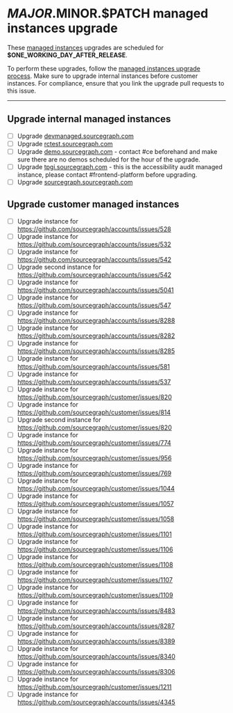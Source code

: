 <!--
DO NOTE COPY THIS ISSUE TEMPLATE MANUALLY. Use `yarn release tracking:issues` in the `sourcegraph/sourcegraph` repository.

Arguments:
- $MAJOR
- $MINOR
- $PATCH
- $RELEASE_DATE
- $ONE_WORKING_DAY_AFTER_RELEASE
-->

# $MAJOR.$MINOR.$PATCH managed instances upgrade

These [managed instances](../../../../cloud/index.md) upgrades are scheduled for **$ONE_WORKING_DAY_AFTER_RELEASE**.

To perform these upgrades, follow the [managed instances upgrade process](../../../../cloud/technical-docs/upgrade_process.md).
Make sure to upgrade internal instances before customer instances.
For compliance, ensure that you link the upgrade pull requests to this issue.

---

## Upgrade internal managed instances

- [ ] Upgrade [devmanaged.sourcegraph.com](https://devmanaged.sourcegraph.com)
- [ ] Upgrade [rctest.sourcegraph.com](https://rctest.sourcegraph.com)
- [ ] Upgrade [demo.sourcegraph.com](https://demo.sourcegraph.com) - contact #ce beforehand and make sure there are no demos scheduled for the hour of the upgrade.
- [ ] Upgrade [tpgi.sourcegraph.com](https://tpgi.sourcegraph.com) - this is the accessibility audit managed instance, please contact #frontend-platform before upgrading.
- [ ] Upgrade [sourcegraph.sourcegraph.com](https://sourcegraph.sourcegraph.com)

## Upgrade customer managed instances

<!--
  DO NOT MENTION CUSTOMER NAMES on this list or your commits!
  Use a https://github.com/sourcegraph/accounts link instead.
-->

- [ ] Upgrade instance for https://github.com/sourcegraph/accounts/issues/528
- [ ] Upgrade instance for https://github.com/sourcegraph/accounts/issues/532
- [ ] Upgrade instance for https://github.com/sourcegraph/accounts/issues/542
- [ ] Upgrade second instance for https://github.com/sourcegraph/accounts/issues/542
- [ ] Upgrade instance for https://github.com/sourcegraph/accounts/issues/5041
- [ ] Upgrade instance for https://github.com/sourcegraph/accounts/issues/547
- [ ] Upgrade instance for https://github.com/sourcegraph/accounts/issues/8288
- [ ] Upgrade instance for https://github.com/sourcegraph/accounts/issues/8282
- [ ] Upgrade instance for https://github.com/sourcegraph/accounts/issues/8285
- [ ] Upgrade instance for https://github.com/sourcegraph/accounts/issues/581
- [ ] Upgrade instance for https://github.com/sourcegraph/accounts/issues/537
- [ ] Upgrade instance for https://github.com/sourcegraph/customer/issues/820
- [ ] Upgrade instance for https://github.com/sourcegraph/customer/issues/814
- [ ] Upgrade second instance for https://github.com/sourcegraph/customer/issues/820
- [ ] Upgrade instance for https://github.com/sourcegraph/customer/issues/774
- [ ] Upgrade instance for https://github.com/sourcegraph/customer/issues/956
- [ ] Upgrade instance for https://github.com/sourcegraph/customer/issues/769
- [ ] Upgrade instance for https://github.com/sourcegraph/customer/issues/1044
- [ ] Upgrade instance for https://github.com/sourcegraph/customer/issues/1057
- [ ] Upgrade instance for https://github.com/sourcegraph/customer/issues/1058
- [ ] Upgrade instance for https://github.com/sourcegraph/customer/issues/1101
- [ ] Upgrade instance for https://github.com/sourcegraph/customer/issues/1106
- [ ] Upgrade instance for https://github.com/sourcegraph/customer/issues/1108
- [ ] Upgrade instance for https://github.com/sourcegraph/customer/issues/1107
- [ ] Upgrade instance for https://github.com/sourcegraph/customer/issues/1109
- [ ] Upgrade instance for https://github.com/sourcegraph/accounts/issues/8483
- [ ] Upgrade instance for https://github.com/sourcegraph/accounts/issues/8287
- [ ] Upgrade instance for https://github.com/sourcegraph/accounts/issues/8389
- [ ] Upgrade instance for https://github.com/sourcegraph/accounts/issues/8340
- [ ] Upgrade instance for https://github.com/sourcegraph/accounts/issues/8306
- [ ] Upgrade instance for https://github.com/sourcegraph/customer/issues/1211
- [ ] Upgrade instance for https://github.com/sourcegraph/accounts/issues/4345
